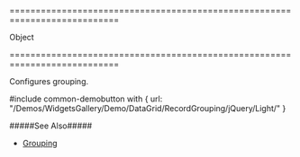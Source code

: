 ===========================================================================
<!--type-->Object<!--/type-->
===========================================================================

<!--shortDescription-->
Configures grouping.
<!--/shortDescription-->

<!--fullDescription-->

#include common-demobutton with {
    url: "/Demos/WidgetsGallery/Demo/DataGrid/RecordGrouping/jQuery/Light/"
}

#####See Also#####
- [Grouping](/Documentation/Guide/Widgets/DataGrid/Grouping/)
<!--/fullDescription-->
